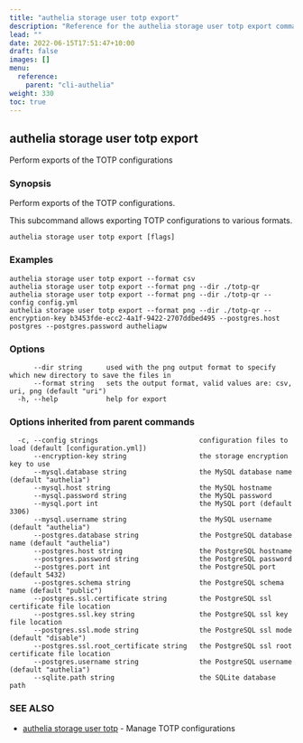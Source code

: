```yaml
---
title: "authelia storage user totp export"
description: "Reference for the authelia storage user totp export command."
lead: ""
date: 2022-06-15T17:51:47+10:00
draft: false
images: []
menu:
  reference:
    parent: "cli-authelia"
weight: 330
toc: true
---
```


## authelia storage user totp export

Perform exports of the TOTP configurations

### Synopsis

Perform exports of the TOTP configurations.

This subcommand allows exporting TOTP configurations to various formats.

```
authelia storage user totp export [flags]
```

### Examples

```
authelia storage user totp export --format csv
authelia storage user totp export --format png --dir ./totp-qr
authelia storage user totp export --format png --dir ./totp-qr --config config.yml
authelia storage user totp export --format png --dir ./totp-qr --encryption-key b3453fde-ecc2-4a1f-9422-2707ddbed495 --postgres.host postgres --postgres.password autheliapw
```

### Options

```
      --dir string      used with the png output format to specify which new directory to save the files in
      --format string   sets the output format, valid values are: csv, uri, png (default "uri")
  -h, --help            help for export
```

### Options inherited from parent commands

```
  -c, --config strings                         configuration files to load (default [configuration.yml])
      --encryption-key string                  the storage encryption key to use
      --mysql.database string                  the MySQL database name (default "authelia")
      --mysql.host string                      the MySQL hostname
      --mysql.password string                  the MySQL password
      --mysql.port int                         the MySQL port (default 3306)
      --mysql.username string                  the MySQL username (default "authelia")
      --postgres.database string               the PostgreSQL database name (default "authelia")
      --postgres.host string                   the PostgreSQL hostname
      --postgres.password string               the PostgreSQL password
      --postgres.port int                      the PostgreSQL port (default 5432)
      --postgres.schema string                 the PostgreSQL schema name (default "public")
      --postgres.ssl.certificate string        the PostgreSQL ssl certificate file location
      --postgres.ssl.key string                the PostgreSQL ssl key file location
      --postgres.ssl.mode string               the PostgreSQL ssl mode (default "disable")
      --postgres.ssl.root_certificate string   the PostgreSQL ssl root certificate file location
      --postgres.username string               the PostgreSQL username (default "authelia")
      --sqlite.path string                     the SQLite database path
```

### SEE ALSO

* [authelia storage user totp](authelia_storage_user_totp.md)	 - Manage TOTP configurations


